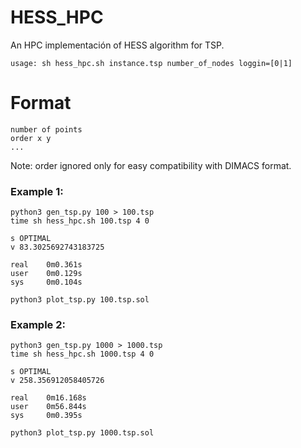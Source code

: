 # HESS_HPC
An HPC implementación of HESS algorithm for TSP.

    usage: sh hess_hpc.sh instance.tsp number_of_nodes loggin=[0|1]
  
# Format

    number of points
    order x y
    ...

Note: order ignored only for easy compatibility with DIMACS format.

### Example 1:
    python3 gen_tsp.py 100 > 100.tsp
    time sh hess_hpc.sh 100.tsp 4 0

    s OPTIMAL
    v 83.3025692743183725

    real    0m0.361s
    user    0m0.129s
    sys     0m0.104s

    python3 plot_tsp.py 100.tsp.sol
  
 ### Example 2:
    python3 gen_tsp.py 1000 > 1000.tsp
    time sh hess_hpc.sh 1000.tsp 4 0

    s OPTIMAL
    v 258.356912058405726

    real    0m16.168s
    user    0m56.844s
    sys     0m0.395s

    python3 plot_tsp.py 1000.tsp.sol
  
